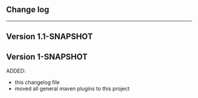 ## Change log
----------------------

Version 1.1-SNAPSHOT
-------------

Version 1-SNAPSHOT
-------------

ADDED:

- this changelog file
- moved all general maven plugins to this project